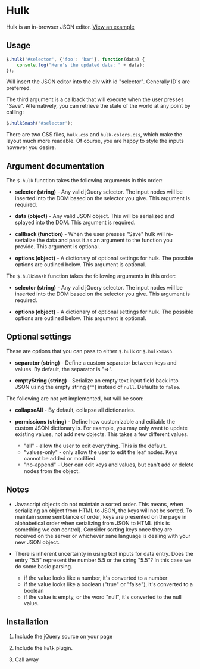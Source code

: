 # Hulk

Hulk is an in-browser JSON editor. [View an example][example]

 [example]: http://kevinburke.github.io/hulk/example/

## Usage

```javascript
$.hulk('#selector', {'foo': 'bar'}, function(data) {
    console.log("Here's the updated data: " + data);
});
```

Will insert the JSON editor into the div with id "selector". Generally ID's are
preferred.

The third argument is a callback that will execute when the user presses "Save".
Alternatively, you can retrieve the state of the world at any point by calling:

```javascript
$.hulkSmash('#selector');
```

There are two CSS files, `hulk.css` and `hulk-colors.css`, which make the layout
much more readable. Of course, you are happy to style the inputs however you
desire.

## Argument documentation

The `$.hulk` function takes the following arguments in this order:

- **selector (string)** - Any valid jQuery selector. The input nodes will be
inserted into the DOM based on the selector you give. This argument is required.

- **data (object)** - Any valid JSON object. This will be serialized and splayed
  into the DOM. This argument is required.

- **callback (function)** - When the user presses "Save" hulk will re-serialize
  the data and pass it as an argument to the function you provide. This argument
  is optional.

- **options (object)** - A dictionary of optional settings for hulk. The
  possible options are outlined below. This argument is optional.

The `$.hulkSmash` function takes the following arguments in this order:

- **selector (string)** - Any valid jQuery selector. The input nodes will be
inserted into the DOM based on the selector you give. This argument is required.

- **options (object)** - A dictionary of optional settings for hulk. The
  possible options are outlined below. This argument is optional.

## Optional settings

These are options that you can pass to either `$.hulk` or `$.hulkSmash`.

- **separator (string)** - Define a custom separator between keys and values. By
default, the separator is "=>".

- **emptyString (string)** - Serialize an empty text input field back into JSON
using the empty string (`""`) instead of `null`. Defaults to `false`.

The following are not yet implemented, but will be soon:

- **collapseAll** - By default, collapse all dictionaries.

- **permissions (string)** - Define how customizable and editable the custom JSON
dictionary is. For example, you may only want to update existing values, not add
new objects. This takes a few different values.

    - "all" - allow the user to edit everything. This is the default.
    - "values-only" - only allow the user to edit the leaf nodes. Keys cannot be
      added or modified.
    - "no-append" - User can edit keys and values, but can't add or delete nodes
      from the object.

## Notes

- Javascript objects do not maintain a sorted order. This means, when
  serializing an object from HTML to JSON, the keys will not be sorted. To
  maintain some semblance of order, keys are presented on the page in
  alphabetical order when serializing from JSON to HTML (this is something we
  can control). Consider sorting keys once they are received on the server or
  whichever sane language is dealing with your new JSON object.

- There is inherent uncertainty in using text inputs for data entry. Does the
  entry "5.5" represent the number 5.5 or the string "5.5"? In this case we do
  some basic parsing.

    - if the value looks like a number, it's converted to a number
    - if the value looks like a boolean ("true" or "false"), it's converted to a boolean
    - if the value is empty, or the word "null", it's converted to the null value.

## Installation

1. Include the jQuery source on your page

2. Include the `hulk` plugin.

3. Call away
